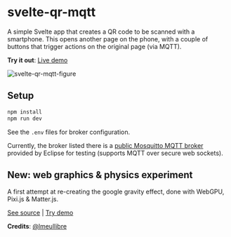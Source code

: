 # svelte-qr-mqtt

A simple Svelte app that creates a QR code to be scanned with a smartphone. This opens another page on the phone, with a
couple of buttons that trigger actions on the original page (via MQTT).

**Try it out**: [Live demo](https://linomp.github.io/svelte-qr-mqtt/)

![svelte-qr-mqtt-figure](https://user-images.githubusercontent.com/40581019/230787244-8dfb7e78-9d0b-4573-8cd4-3594cccbbe26.png)

## Setup
```bash
npm install
npm run dev
```

See the `.env` files for broker configuration.

Currently, the broker listed there is a [public Mosquitto MQTT broker](https://test.mosquitto.org/) provided by Eclipse
for testing (supports MQTT over secure web sockets).

## New: web graphics & physics experiment
A first attempt at re-creating the google gravity effect, done with WebGPU, Pixi.js & Matter.js.

[See source](https://github.com/linomp/svelte-qr-mqtt/blob/main/src/components/CanvasTest.svelte) | [Try demo](https://linomp.github.io/svelte-qr-mqtt/#/canvas-test)

**Credits**: [@lmeullibre](https://github.com/lmeullibre)
